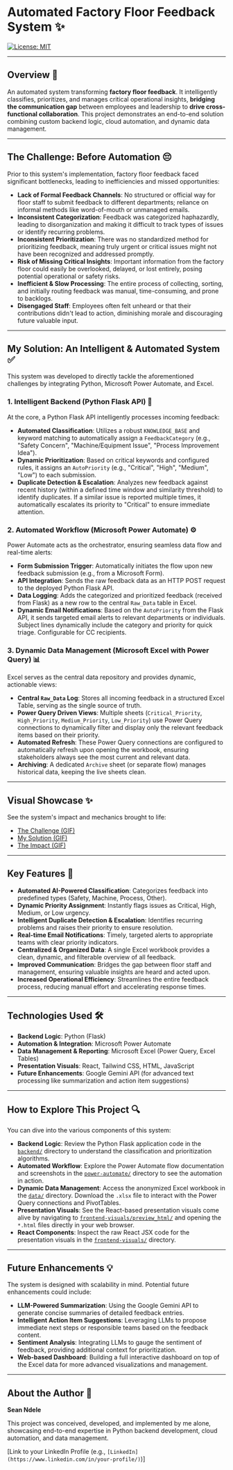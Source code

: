 # Automated Factory Floor Feedback System ✨
[![License: MIT](https://img.shields.io/badge/License-MIT-yellow.svg)](https://opensource.org/licenses/MIT)

---

## Overview 🚀
An automated system transforming **factory floor feedback**. It intelligently classifies, prioritizes, and manages critical operational insights, **bridging the communication gap** between employees and leadership to **drive cross-functional collaboration**. This project demonstrates an end-to-end solution combining custom backend logic, cloud automation, and dynamic data management.

---

## The Challenge: Before Automation 😔
Prior to this system's implementation, factory floor feedback faced significant bottlenecks, leading to inefficiencies and missed opportunities:

* **Lack of Formal Feedback Channels**: No structured or official way for floor staff to submit feedback to different departments; reliance on informal methods like word-of-mouth or unmanaged emails.
* **Inconsistent Categorization**: Feedback was categorized haphazardly, leading to disorganization and making it difficult to track types of issues or identify recurring problems.
* **Inconsistent Prioritization**: There was no standardized method for prioritizing feedback, meaning truly urgent or critical issues might not have been recognized and addressed promptly.
* **Risk of Missing Critical Insights**: Important information from the factory floor could easily be overlooked, delayed, or lost entirely, posing potential operational or safety risks.
* **Inefficient & Slow Processing**: The entire process of collecting, sorting, and initially routing feedback was manual, time-consuming, and prone to backlogs.
* **Disengaged Staff**: Employees often felt unheard or that their contributions didn't lead to action, diminishing morale and discouraging future valuable input.

---

## My Solution: An Intelligent & Automated System ✅
This system was developed to directly tackle the aforementioned challenges by integrating Python, Microsoft Power Automate, and Excel.

### 1. Intelligent Backend (Python Flask API) 🧠
At the core, a Python Flask API intelligently processes incoming feedback:

* **Automated Classification**: Utilizes a robust `KNOWLEDGE_BASE` and keyword matching to automatically assign a `FeedbackCategory` (e.g., "Safety Concern", "Machine/Equipment Issue", "Process Improvement Idea").
* **Dynamic Prioritization**: Based on critical keywords and configured rules, it assigns an `AutoPriority` (e.g., "Critical", "High", "Medium", "Low") to each submission.
* **Duplicate Detection & Escalation**: Analyzes new feedback against recent history (within a defined time window and similarity threshold) to identify duplicates. If a similar issue is reported multiple times, it automatically escalates its priority to "Critical" to ensure immediate attention.

### 2. Automated Workflow (Microsoft Power Automate) ⚙️
Power Automate acts as the orchestrator, ensuring seamless data flow and real-time alerts:

* **Form Submission Trigger**: Automatically initiates the flow upon new feedback submission (e.g., from a Microsoft Form).
* **API Integration**: Sends the raw feedback data as an HTTP POST request to the deployed Python Flask API.
* **Data Logging**: Adds the categorized and prioritized feedback (received from Flask) as a new row to the central `Raw_Data` table in Excel.
* **Dynamic Email Notifications**: Based on the `AutoPriority` from the Flask API, it sends targeted email alerts to relevant departments or individuals. Subject lines dynamically include the category and priority for quick triage. Configurable for CC recipients.

### 3. Dynamic Data Management (Microsoft Excel with Power Query) 📊
Excel serves as the central data repository and provides dynamic, actionable views:

* **Central `Raw_Data` Log**: Stores all incoming feedback in a structured Excel Table, serving as the single source of truth.
* **Power Query Driven Views**: Multiple sheets (`Critical_Priority`, `High_Priority`, `Medium_Priority`, `Low_Priority`) use Power Query connections to dynamically filter and display only the relevant feedback items based on their priority.
* **Automated Refresh**: These Power Query connections are configured to automatically refresh upon opening the workbook, ensuring stakeholders always see the most current and relevant data.
* **Archiving**: A dedicated `Archive` sheet (or separate flow) manages historical data, keeping the live sheets clean.

---

## Visual Showcase ✨
See the system's impact and mechanics brought to life:

* [The Challenge (GIF)](./presentation/gifs/slide1_visual.gif)
* [My Solution (GIF)](./presentation/gifs/slide2_visual.gif)
* [The Impact (GIF)](./presentation/gifs/slide3_visual.gif)

---

## Key Features 🌟
* **Automated AI-Powered Classification**: Categorizes feedback into predefined types (Safety, Machine, Process, Other).
* **Dynamic Priority Assignment**: Instantly flags issues as Critical, High, Medium, or Low urgency.
* **Intelligent Duplicate Detection & Escalation**: Identifies recurring problems and raises their priority to ensure resolution.
* **Real-time Email Notifications**: Timely, targeted alerts to appropriate teams with clear priority indicators.
* **Centralized & Organized Data**: A single Excel workbook provides a clean, dynamic, and filterable overview of all feedback.
* **Improved Communication**: Bridges the gap between floor staff and management, ensuring valuable insights are heard and acted upon.
* **Increased Operational Efficiency**: Streamlines the entire feedback process, reducing manual effort and accelerating response times.

---

## Technologies Used 🛠️
* **Backend Logic**: Python (Flask)
* **Automation & Integration**: Microsoft Power Automate
* **Data Management & Reporting**: Microsoft Excel (Power Query, Excel Tables)
* **Presentation Visuals**: React, Tailwind CSS, HTML, JavaScript
* **Future Enhancements**: Google Gemini API (for advanced text processing like summarization and action item suggestions)

---

## How to Explore This Project 🔍
You can dive into the various components of this system:

* **Backend Logic**: Review the Python Flask application code in the [`backend/`](./backend/) directory to understand the classification and prioritization algorithms.
* **Automated Workflow**: Explore the Power Automate flow documentation and screenshots in the [`power-automate/`](./power-automate/) directory to see the automation in action.
* **Dynamic Data Management**: Access the anonymized Excel workbook in the [`data/`](./data/) directory. Download the `.xlsx` file to interact with the Power Query connections and PivotTables.
* **Presentation Visuals**: See the React-based presentation visuals come alive by navigating to [`frontend-visuals/preview_html/`](./frontend-visuals/preview_html/) and opening the `*.html` files directly in your web browser.
* **React Components**: Inspect the raw React JSX code for the presentation visuals in the [`frontend-visuals/`](./frontend-visuals/) directory.

---

## Future Enhancements 💡
The system is designed with scalability in mind. Potential future enhancements could include:

* **LLM-Powered Summarization**: Using the Google Gemini API to generate concise summaries of detailed feedback entries.
* **Intelligent Action Item Suggestions**: Leveraging LLMs to propose immediate next steps or responsible teams based on the feedback content.
* **Sentiment Analysis**: Integrating LLMs to gauge the sentiment of feedback, providing additional context for prioritization.
* **Web-based Dashboard**: Building a full interactive dashboard on top of the Excel data for more advanced visualizations and management.

---

## About the Author 👤
**Sean Ndele**

This project was conceived, developed, and implemented by me alone, showcasing end-to-end expertise in Python backend development, cloud automation, and data management.

[Link to your LinkedIn Profile (e.g., `[LinkedIn](https://www.linkedin.com/in/your-profile/)`)]
